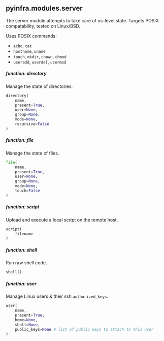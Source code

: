 ## pyinfra.modules.server

The server module attempts to take care of os-level state. Targets POSIX compatability, tested on Linux/BSD.

Uses POSIX commands:

+ `echo`, `cat`
+ `hostname`, `uname`
+ `touch`, `mkdir`, `chown`, `chmod`
+ `useradd`, `userdel`, `usermod`

##### function: directory

Manage the state of directories.

```py
directory(
    name,
    present=True,
    user=None,
    group=None,
    mode=None,
    recursive=False
)
```


##### function: file

Manage the state of files.

```py
file(
    name,
    present=True,
    user=None,
    group=None,
    mode=None,
    touch=False
)
```


##### function: script

Upload and execute a local script on the remote host.

```py
script(
    filename
)
```


##### function: shell

Run raw shell code.

```py
shell()
```


##### function: user

Manage Linux users & their ssh `authorized_keys`.

```py
user(
    name,
    present=True,
    home=None,
    shell=None,
    public_keys=None # list of public keys to attach to this user
)
```
